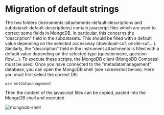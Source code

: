 # Migration of default strings

The two folders (instruments-attachments-default-descriptions and subdataset-default-descriptions) contain javascript files which are used to correct some fields in MongoDB. In particular, this concerns the "description" field in the subdatasets. This should be filled with a default value depending on the selected accessway (download-cuf, onsite-suf,...). Similarly, the "description" field in the instrument attachments is filled with a default value depending on the selected type (questionnaire, question flow,...).
To execute these scripts, the MongoDB client (MongoDB Compass) must be used. Once you have connected to the "metadatamanagement" database, you can open the MongoDB shell (see screenshot below). Here you must first select the correct DB:

```
use metdatamanagement
```

Then the content of the javascript files can be copied, pasted into the MongoDB shell and executed.


![mongodb-shell](https://github.com/dzhw/metadatamanagement/assets/118182853/3fbecc9e-8e40-40d9-90c3-25b84e3c2d50)
